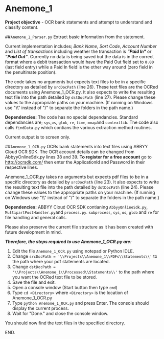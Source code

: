 # **Anemone_1**
**Project objective** - OCR bank statements and attempt to understand and classify content.

##`Anemone_1_Parser.py` 
Extract basic information from the statement.

Current implementation includes; *Bank Name*, *Sort Code*, *Account Number* and *List of transactions* including weather the transaction is **_"Paid In"_** or **_"Paid Out"_**. Currently no data is being saved but the data is in the correct format where a debit transaction would have the Paid Out field set to `0.00` (last field entry) while a Paid In field is the other way around (zero field in the penultimate position).

The code takes no arguments but expects text files to be in a specific directory as detailed by `srcDocPath` (line 26). These text files are the OCRed documents using Anemone_1_OCR.py. It also expects to write the resulting text file into the path detailed by `dstDocPath` (line 27). Please change these values to the appropriate paths on your machine. (If running on Windows use "\\\\" instead of "/" to separate the folders in the path name.)

**Dependencies:** The code has no special dependancies. Standard dependancies are; `sys`,`os`, `glob`, `re`, `time`, `mmap`and `contextlib`. The code also calls `findData.py` which contians the various extraction method routines.

Current output is to screen only.

##`Anemone_1_OCR.py` 
OCRs bank statements into text files using ABBYY Cloud OCR SDK. The OCR account details can be changed from AbbyyOnlineSdk.py lines 38 and 39. **To register for a free account** go to http://ocrsdk.com/ then enter the ApplicationId and Password in their respective lines.

Anemone_1_OCR.py takes no arguments but expects pdf files to be in a specific directory as detailed by `srcDocPath` (line 23). It also expects to write the resulting text file into the path detailed by `dstDocPath` (line 24). Please change these values to the appropriate paths on your machine. (If running on Windows use "\\\\" instead of "/" to separate the folders in the path name.)

**Dependencies:** ABBYY Cloud OCR SDK contianing `AbbyyOnlineSdk.py`, `MultipartPostHandler.py`and `process.py`. `subprocess`, `sys`, `os`, `glob` and `re` for file handling and general calls.

Please also preserve the current file structure as it has been created with future development in mind.

**_Therefore, the steps required to use Anemone_1_OCR.py are:_**
  1. Edit the file `Anemone_1_OCR.py` using notepad or Python IDLE.
  2. Change `srcDocPath = '\\Projects\\Anemone_1\\PDFs\\Statements\\'` to the path where your pdf statements are located.
  3. Change `dstDocPath = '\\Projects\\Anemone_1\\Processed\\Statements\\'` to the path where you want the OCRed text file to be stored. 
  4. Save the file and exit.
  5. Open a console window (Start button then type `cmd`)
  6. Type `cd <Directory>` where `<Directory>` is the location of Anemone_1_OCR.py
  7. Type `python Anemone_1_OCR.py` and press Enter. The console should display the current process.
  8. Wait for "Done." and close the console window.

You should now find the text files in the specified directory.

END.

